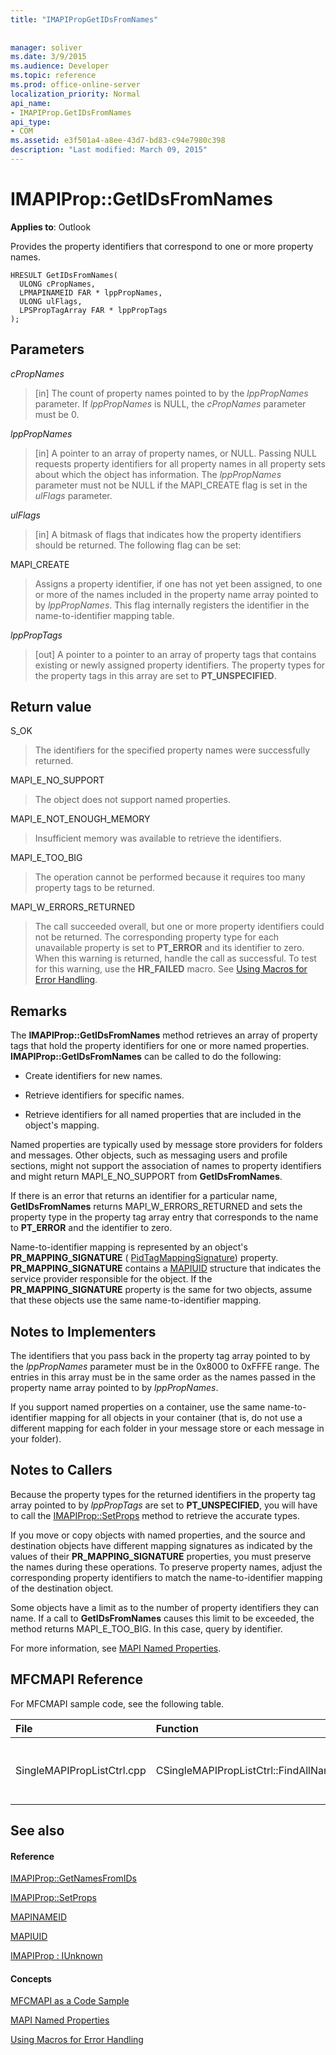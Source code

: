 ```yaml
---
title: "IMAPIPropGetIDsFromNames"
 
 
manager: soliver
ms.date: 3/9/2015
ms.audience: Developer
ms.topic: reference
ms.prod: office-online-server
localization_priority: Normal
api_name:
- IMAPIProp.GetIDsFromNames
api_type:
- COM
ms.assetid: e3f501a4-a8ee-43d7-bd83-c94e7980c398
description: "Last modified: March 09, 2015"
---
```


# IMAPIProp::GetIDsFromNames

  
  
**Applies to**: Outlook 
  
Provides the property identifiers that correspond to one or more property names.
  
```
HRESULT GetIDsFromNames(
  ULONG cPropNames,
  LPMAPINAMEID FAR * lppPropNames,
  ULONG ulFlags,
  LPSPropTagArray FAR * lppPropTags
);
```

## Parameters

 _cPropNames_
  
> [in] The count of property names pointed to by the  _lppPropNames_ parameter. If  _lppPropNames_ is NULL, the  _cPropNames_ parameter must be 0. 
    
 _lppPropNames_
  
> [in] A pointer to an array of property names, or NULL. Passing NULL requests property identifiers for all property names in all property sets about which the object has information. The  _lppPropNames_ parameter must not be NULL if the MAPI_CREATE flag is set in the  _ulFlags_ parameter. 
    
 _ulFlags_
  
> [in] A bitmask of flags that indicates how the property identifiers should be returned. The following flag can be set:
    
MAPI_CREATE 
  
> Assigns a property identifier, if one has not yet been assigned, to one or more of the names included in the property name array pointed to by  _lppPropNames_. This flag internally registers the identifier in the name-to-identifier mapping table.
    
 _lppPropTags_
  
> [out] A pointer to a pointer to an array of property tags that contains existing or newly assigned property identifiers. The property types for the property tags in this array are set to **PT_UNSPECIFIED**.
    
## Return value

S_OK 
  
> The identifiers for the specified property names were successfully returned.
    
MAPI_E_NO_SUPPORT 
  
> The object does not support named properties.
    
MAPI_E_NOT_ENOUGH_MEMORY 
  
> Insufficient memory was available to retrieve the identifiers.
    
MAPI_E_TOO_BIG 
  
> The operation cannot be performed because it requires too many property tags to be returned.
    
MAPI_W_ERRORS_RETURNED 
  
> The call succeeded overall, but one or more property identifiers could not be returned. The corresponding property type for each unavailable property is set to **PT_ERROR** and its identifier to zero. When this warning is returned, handle the call as successful. To test for this warning, use the **HR_FAILED** macro. See [Using Macros for Error Handling](using-macros-for-error-handling.md).
    
## Remarks

The **IMAPIProp::GetIDsFromNames** method retrieves an array of property tags that hold the property identifiers for one or more named properties. **IMAPIProp::GetIDsFromNames** can be called to do the following: 
  
- Create identifiers for new names.
    
- Retrieve identifiers for specific names.
    
- Retrieve identifiers for all named properties that are included in the object's mapping.
    
Named properties are typically used by message store providers for folders and messages. Other objects, such as messaging users and profile sections, might not support the association of names to property identifiers and might return MAPI_E_NO_SUPPORT from **GetIDsFromNames**.
  
If there is an error that returns an identifier for a particular name, **GetIDsFromNames** returns MAPI_W_ERRORS_RETURNED and sets the property type in the property tag array entry that corresponds to the name to **PT_ERROR** and the identifier to zero. 
  
Name-to-identifier mapping is represented by an object's **PR_MAPPING_SIGNATURE** ( [PidTagMappingSignature](pidtagmappingsignature-canonical-property.md)) property. **PR_MAPPING_SIGNATURE** contains a [MAPIUID](mapiuid.md) structure that indicates the service provider responsible for the object. If the **PR_MAPPING_SIGNATURE** property is the same for two objects, assume that these objects use the same name-to-identifier mapping. 
  
## Notes to Implementers

The identifiers that you pass back in the property tag array pointed to by the  _lppPropNames_ parameter must be in the 0x8000 to 0xFFFE range. The entries in this array must be in the same order as the names passed in the property name array pointed to by  _lppPropNames_. 
  
If you support named properties on a container, use the same name-to-identifier mapping for all objects in your container (that is, do not use a different mapping for each folder in your message store or each message in your folder).
  
## Notes to Callers

Because the property types for the returned identifiers in the property tag array pointed to by  _lppPropTags_ are set to **PT_UNSPECIFIED**, you will have to call the [IMAPIProp::SetProps](imapiprop-setprops.md) method to retrieve the accurate types. 
  
If you move or copy objects with named properties, and the source and destination objects have different mapping signatures as indicated by the values of their **PR_MAPPING_SIGNATURE** properties, you must preserve the names during these operations. To preserve property names, adjust the corresponding property identifiers to match the name-to-identifier mapping of the destination object. 
  
Some objects have a limit as to the number of property identifiers they can name. If a call to **GetIDsFromNames** causes this limit to be exceeded, the method returns MAPI_E_TOO_BIG. In this case, query by identifier. 
  
For more information, see [MAPI Named Properties](mapi-named-properties.md). 
  
## MFCMAPI Reference

For MFCMAPI sample code, see the following table.
  
|**File**|**Function**|**Comment**|
|:-----|:-----|:-----|
|SingleMAPIPropListCtrl.cpp  <br/> |CSingleMAPIPropListCtrl::FindAllNamedPropsUsed  <br/> |MFCMAPI uses the **IMAPIProp::GetIDsFromNames** method to obtain property tags for all named properties that have been mapped.  <br/> |
   
## See also

#### Reference

[IMAPIProp::GetNamesFromIDs](imapiprop-getnamesfromids.md)
  
[IMAPIProp::SetProps](imapiprop-setprops.md)
  
[MAPINAMEID](mapinameid.md)
  
[MAPIUID](mapiuid.md)
  
[IMAPIProp : IUnknown](imapipropiunknown.md)
#### Concepts

[MFCMAPI as a Code Sample](mfcmapi-as-a-code-sample.md)
  
[MAPI Named Properties](mapi-named-properties.md)
  
[Using Macros for Error Handling](using-macros-for-error-handling.md)

